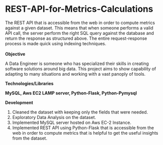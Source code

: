 # REST-API-for-Metrics-Calculations
The REST API that is accessible from the web in order to compute metrics against a given dataset. This means that when someone performs a valid API call, the server perform the right SQL query against the database and return the response as structured above. The entire request-response process is made quick using indexing techniques.<br><br>
              <b>Objective</b>
              <p>A Data Engineer is someone who has specialized their skills in creating software solutions around big data. This project aims to show capability of adapting to many situations and working with a vast panoply of tools.</p>
              <b>Technologies/Libraries</b>
              <p><b>MySQL, Aws EC2 LAMP server, Python-Flask, Python-Pymysql</b></p>
              <b>Development</b>
              <ol type="1">
                <li>  Cleaned the dataset with keeping only the fields that were needed.</li>
                <li>  Exploratory Data Analysis on the dataset.</li>
                <li>  Implemented MySQL server hosted on Aws EC-2 Instance.</li>
                <li>  Implemented REST API using Python-Flask that is accessible from the web in order to compute metrics that is helpful to get the useful insights from the dataset.</li>
